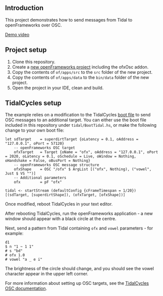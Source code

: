 <h2>Introduction</h2>

This project demonstrates how to send messages from Tidal to openFrameworks over OSC.

[Demo video](https://vimeo.com/779945173)

<h2>Project setup</h2>

1. Clone this repository.
2. Create a [new openFrameworks project](https://openframeworks.cc/learning/01_basics/create_a_new_project/) including the ofxOsc addon.
3. Copy the contents of `of/apps/src` to the `src` folder of the new project.
4. Copy the contents of `of/apps/data` to the `bin/data` folder of the new project.
5. Open the project in your IDE, clean and build.

<h2>TidalCycles setup</h2>

The example relies on a modification to the TidalCycles [boot file](https://tidalcycles.org/docs/configuration/boot-tidal/) to send OSC messages to an additional target. You can either use the boot file included in this repository under `tidal/BootTidal.hs`, or make the following change to your own boot file:

```
let sdTarget    = superdirtTarget {oLatency = 0.1, oAddress = "127.0.0.1", oPort = 57120}
    -- openFrameworks OSC target
    ofxTarget   = Target {oName = "ofx", oAddress = "127.0.0.1", oPort = 2020, oLatency = 0.1, oSchedule = Live, oWindow = Nothing, oHandshake = False, oBusPort = Nothing}
    -- openFrameworks OSC message structure
    ofxShape    = OSC "/ofx" $ ArgList [("ofx", Nothing), ("vowel", Just $ VS "")]
    -- Additional parameters
    ofx         = pF "ofx"

tidal <- startStream (defaultConfig {cFrameTimespan = 1/20}) [(sdTarget, [superdirtShape]), (ofxTarget, [ofxShape])]
```

Once modified, reboot TidalCycles in your text editor.

After rebooting TidalCycles, run the openFrameworks application - a new window should appear with a black circle at the centre. 

Next, send a pattern from Tidal containing `ofx` and `vowel` parameters - for example:

```
d1
$ n "1 ~ 1 1"
# s "bd"
# ofx 1.0
# vowel "a _ e i"
```

The brightness of the circle should change, and you should see the vowel character appear in the upper left corner.

For more information about setting up OSC targets, see the [TidalCycles OSC documentation](http://tidalcycles.org/docs/configuration/MIDIOSC/osc/).
